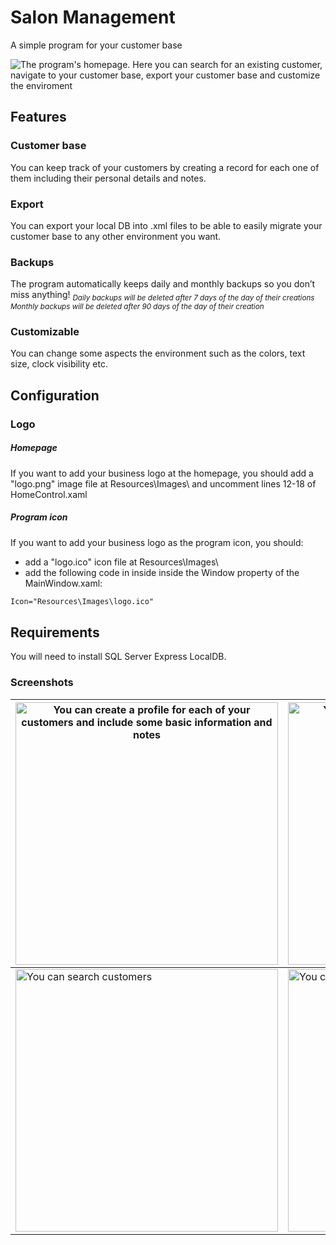 # Salon Management
A simple program for your customer base

![The program's homepage. Here you can search for an existing customer, navigate to your customer base, export your customer base and customize the enviroment](https://i.imgur.com/cjczqof.png)
## Features
### Customer base
You can keep track of your customers by creating a record for each one of them including their personal details and notes.
### Export
You can export your local DB into .xml files to be able to easily migrate your customer base to any other environment you want.
### Backups
The program automatically keeps daily and monthly backups so you don’t miss anything!
<sub><i> Daily backups will be deleted after 7 days of the day of their creations
Monthly backups will be deleted after 90 days of the day of their creation</i></sub>

### Customizable
You can change some aspects the environment such as the colors, text size, clock visibility etc.
## Configuration
### Logo
##### Homepage
If you want to add your business logo at the homepage, you should add a "logo.png" image file at Resources\Images\ and uncomment lines 12-18 of HomeControl.xaml
##### Program icon
If you want to add your business logo as the program icon, you should:
- add a "logo.ico" icon file at Resources\Images\
- add the following code in inside inside the Window property of the MainWindow.xaml:
```xml
Icon="Resources\Images\logo.ico"
```
## Requirements
You will need to install SQL Server Express LocalDB.

### Screenshots
| <img src="https://i.imgur.com/3F8a301.png" width=420 alt="You can create a profile for each of your customers and include some basic information and notes"> | <img src="https://i.imgur.com/7nn9daa.png" width=420 alt="You can see and manage your customers"> |
|--|--|
| <img src="https://i.imgur.com/i4lYWiZ.png" width=420 alt="You can search customers"> | <img src="https://i.imgur.com/KlnI842.png" width=420 alt="You can customize various aspects of the program"> |
